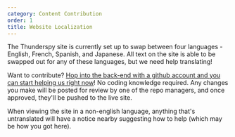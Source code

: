 ```yaml
---
category: Content Contribution
order: 1
title: Website Localization
---
```

The Thunderspy site is currently set up to swap between four languages - English, French, Spanish, and Japanese. All text on the site is able to be swapped out for any of these languages, but we need help translating!

Want to contribute? [Hop into the back-end with a github account and you can start helping us right now](/admin)! No coding knowledge required. Any changes you make will be posted for review by one of the repo managers, and once approved, they'll be pushed to the live site.

When viewing the site in a non-english language, anything that's untranslated will have a notice nearby suggesting how to help (which may be how you got here).